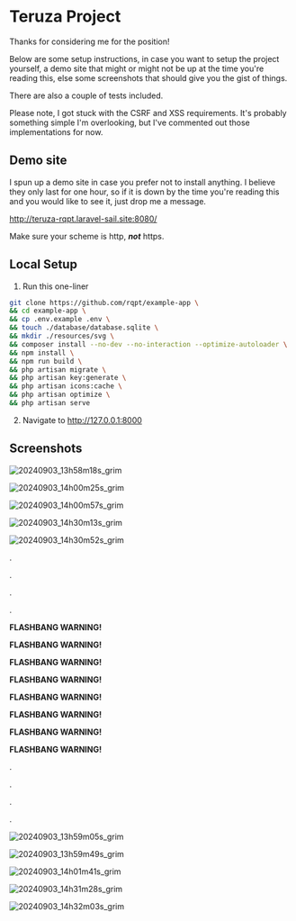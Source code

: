# Teruza Project

Thanks for considering me for the position!

Below are some setup instructions, in case you want to setup the project yourself,
a demo site that might or might not be up at the time you're reading this,
else some screenshots that should give you the gist of things.

There are also a couple of tests included.

Please note, I got stuck with the CSRF and XSS requirements. It's probably something
simple I'm overlooking, but I've commented out those implementations for now.

## Demo site

I spun up a demo site in case you prefer not to install anything. I believe they only
last for one hour, so if it is down by the time you're reading this and you would like to
see it, just drop me a message.

http://teruza-rqpt.laravel-sail.site:8080/

Make sure your scheme is http, _**not**_ https.

## Local Setup

1. Run this one-liner

```bash
git clone https://github.com/rqpt/example-app \
&& cd example-app \
&& cp .env.example .env \
&& touch ./database/database.sqlite \
&& mkdir ./resources/svg \
&& composer install --no-dev --no-interaction --optimize-autoloader \
&& npm install \
&& npm run build \
&& php artisan migrate \
&& php artisan key:generate \
&& php artisan icons:cache \
&& php artisan optimize \
&& php artisan serve
```
2. Navigate to http://127.0.0.1:8000

## Screenshots

![20240903_13h58m18s_grim](https://github.com/user-attachments/assets/5c5c7896-ddff-4aa5-aff5-173e9dc4c1bc)

![20240903_14h00m25s_grim](https://github.com/user-attachments/assets/b60f49a9-7d9a-4dbf-931e-9c88c60a2a01)

![20240903_14h00m57s_grim](https://github.com/user-attachments/assets/9a218b57-d081-4ab4-a002-0301020b5194)

![20240903_14h30m13s_grim](https://github.com/user-attachments/assets/d1402fce-6176-4a6b-ba64-5f655d32f63b)

![20240903_14h30m52s_grim](https://github.com/user-attachments/assets/0b4bdc4d-9e90-41d5-9185-60a9bddc3d5c)

.

.

.

.

**FLASHBANG WARNING!**

**FLASHBANG WARNING!**

**FLASHBANG WARNING!**

**FLASHBANG WARNING!**

**FLASHBANG WARNING!**

**FLASHBANG WARNING!**

**FLASHBANG WARNING!**

**FLASHBANG WARNING!**

.

.

.

.

![20240903_13h59m05s_grim](https://github.com/user-attachments/assets/6b58aea7-39fd-46da-ac77-1ebc0a2a91bb)

![20240903_13h59m49s_grim](https://github.com/user-attachments/assets/99d50d5d-21b5-480a-b702-30ddc1d63403)

![20240903_14h01m41s_grim](https://github.com/user-attachments/assets/e3d06789-56ed-4ee4-9c88-7653351be7ac)

![20240903_14h31m28s_grim](https://github.com/user-attachments/assets/ff9ae092-bac0-40ec-874f-aebee8fd4635)

![20240903_14h32m03s_grim](https://github.com/user-attachments/assets/57678fdc-1039-4e0b-9a5d-73143f4f04ec)
